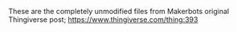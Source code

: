 These are the completely unmodified files from Makerbots original Thingiverse post;
https://www.thingiverse.com/thing:393

